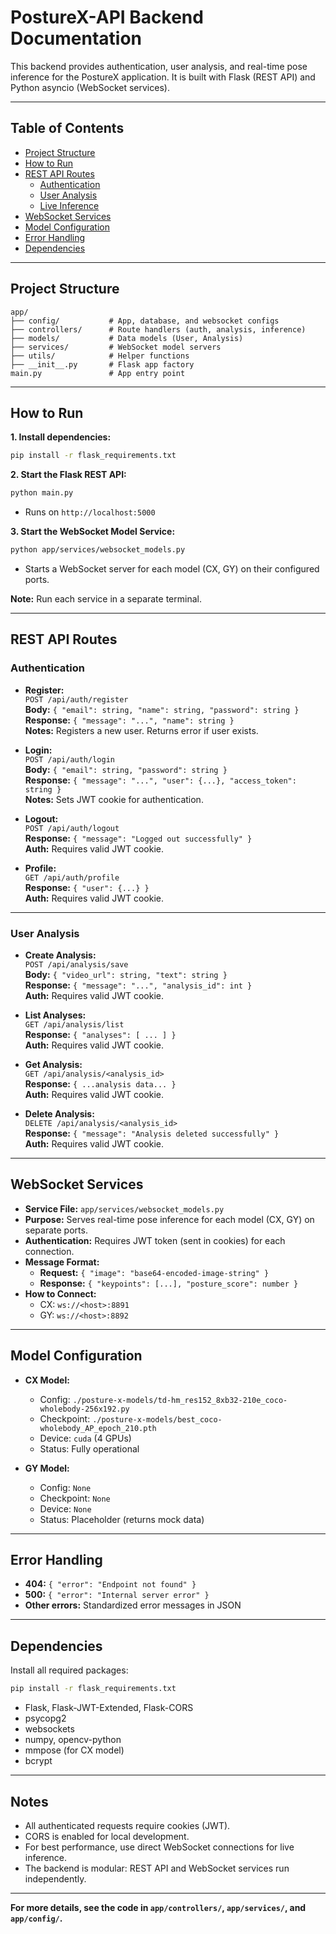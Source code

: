 # PostureX-API Backend Documentation

This backend provides authentication, user analysis, and real-time pose inference for the PostureX application. It is built with Flask (REST API) and Python asyncio (WebSocket services).

---

## Table of Contents
- [Project Structure](#project-structure)
- [How to Run](#how-to-run)
- [REST API Routes](#rest-api-routes)
  - [Authentication](#authentication)
  - [User Analysis](#user-analysis)
  - [Live Inference](#live-inference)
- [WebSocket Services](#websocket-services)
- [Model Configuration](#model-configuration)
- [Error Handling](#error-handling)
- [Dependencies](#dependencies)

---

## Project Structure
```
app/
├── config/           # App, database, and websocket configs
├── controllers/      # Route handlers (auth, analysis, inference)
├── models/           # Data models (User, Analysis)
├── services/         # WebSocket model servers
├── utils/            # Helper functions
├── __init__.py       # Flask app factory
main.py               # App entry point
```

---

## How to Run

**1. Install dependencies:**
```bash
pip install -r flask_requirements.txt
```

**2. Start the Flask REST API:**
```bash
python main.py
```
- Runs on `http://localhost:5000`

**3. Start the WebSocket Model Service:**
```bash
python app/services/websocket_models.py
```
- Starts a WebSocket server for each model (CX, GY) on their configured ports.

**Note:** Run each service in a separate terminal.

---

## REST API Routes

### Authentication

- **Register:**  
  `POST /api/auth/register`  
  **Body:** `{ "email": string, "name": string, "password": string }`  
  **Response:** `{ "message": "...", "name": string }`  
  **Notes:** Registers a new user. Returns error if user exists.

- **Login:**  
  `POST /api/auth/login`  
  **Body:** `{ "email": string, "password": string }`  
  **Response:** `{ "message": "...", "user": {...}, "access_token": string }`  
  **Notes:** Sets JWT cookie for authentication.

- **Logout:**  
  `POST /api/auth/logout`  
  **Response:** `{ "message": "Logged out successfully" }`  
  **Auth:** Requires valid JWT cookie.

- **Profile:**  
  `GET /api/auth/profile`  
  **Response:** `{ "user": {...} }`  
  **Auth:** Requires valid JWT cookie.

---

### User Analysis

- **Create Analysis:**  
  `POST /api/analysis/save`  
  **Body:** `{ "video_url": string, "text": string }`  
  **Response:** `{ "message": "...", "analysis_id": int }`  
  **Auth:** Requires valid JWT cookie.

- **List Analyses:**  
  `GET /api/analysis/list`  
  **Response:** `{ "analyses": [ ... ] }`  
  **Auth:** Requires valid JWT cookie.

- **Get Analysis:**  
  `GET /api/analysis/<analysis_id>`  
  **Response:** `{ ...analysis data... }`  
  **Auth:** Requires valid JWT cookie.

- **Delete Analysis:**  
  `DELETE /api/analysis/<analysis_id>`  
  **Response:** `{ "message": "Analysis deleted successfully" }`  
  **Auth:** Requires valid JWT cookie.

---

## WebSocket Services

- **Service File:** `app/services/websocket_models.py`
- **Purpose:** Serves real-time pose inference for each model (CX, GY) on separate ports.
- **Authentication:** Requires JWT token (sent in cookies) for each connection.
- **Message Format:**  
  - **Request:** `{ "image": "base64-encoded-image-string" }`  
  - **Response:** `{ "keypoints": [...], "posture_score": number }`
- **How to Connect:**  
  - CX: `ws://<host>:8891`  
  - GY: `ws://<host>:8892`

---

## Model Configuration

- **CX Model:**  
  - Config: `./posture-x-models/td-hm_res152_8xb32-210e_coco-wholebody-256x192.py`
  - Checkpoint: `./posture-x-models/best_coco-wholebody_AP_epoch_210.pth`
  - Device: `cuda` (4 GPUs)
  - Status: Fully operational

- **GY Model:**  
  - Config: `None`
  - Checkpoint: `None`
  - Device: `None`
  - Status: Placeholder (returns mock data)

---

## Error Handling

- **404:** `{ "error": "Endpoint not found" }`
- **500:** `{ "error": "Internal server error" }`
- **Other errors:** Standardized error messages in JSON

---

## Dependencies

Install all required packages:
```bash
pip install -r flask_requirements.txt
```
- Flask, Flask-JWT-Extended, Flask-CORS
- psycopg2
- websockets
- numpy, opencv-python
- mmpose (for CX model)
- bcrypt

---

## Notes

- All authenticated requests require cookies (JWT).
- CORS is enabled for local development.
- For best performance, use direct WebSocket connections for live inference.
- The backend is modular: REST API and WebSocket services run independently.

---

**For more details, see the code in `app/controllers/`, `app/services/`, and `app/config/`.**
